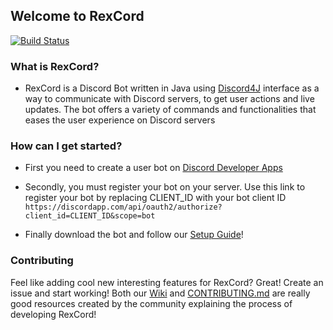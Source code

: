 ## **Welcome to RexCord** ##

[![Build Status](https://travis-ci.org/Pedro12909/RexCord.svg?branch=master)](https://travis-ci.org/Pedro12909/RexCord)

### What is RexCord? ###
- RexCord is a Discord Bot written in Java using [Discord4J](https://github.com/austinv11/Discord4J) interface as a way to communicate with Discord servers, to get user actions and live updates. The bot offers a variety of commands and functionalities that eases the user experience on Discord servers


### How can I get started? ###
- First you need to create a user bot on [Discord Developer Apps](https://discordapp.com/developers/applications/me)
- Secondly, you must register your bot on your server. Use this link to register your bot by replacing CLIENT_ID with your bot client ID
``
https://discordapp.com/api/oauth2/authorize?client_id=CLIENT_ID&scope=bot
``

- Finally download the bot and follow our [Setup Guide](https://github.com/Pedro12909/RexCord/wiki#installing-rexcord)!


### Contributing ###

Feel like adding cool new interesting features for RexCord? Great! Create an issue and start working! Both our [Wiki](https://github.com/Pedro12909/RexCord/wiki/Basic-Rundown-of-Rexcord's-Structure) and [CONTRIBUTING.md](https://github.com/Pedro12909/RexCord/blob/master/CONTRIBUTING.md) are really good resources created by the community explaining the process of developing RexCord!
